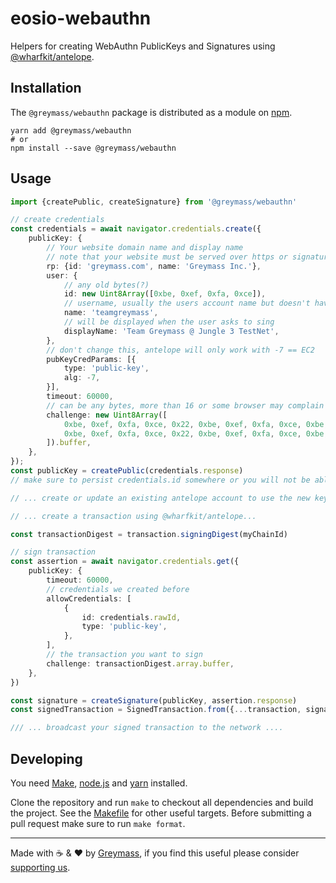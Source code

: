 # eosio-webauthn

Helpers for creating WebAuthn PublicKeys and Signatures using [@wharfkit/antelope](https://github.com/wharfkit/antelope).

## Installation

The `@greymass/webauthn` package is distributed as a module on [npm](https://www.npmjs.com/package/@greymass/webauthn).

```
yarn add @greymass/webauthn
# or
npm install --save @greymass/webauthn
```

## Usage

```ts
import {createPublic, createSignature} from '@greymass/webauthn'

// create credentials
const credentials = await navigator.credentials.create({
    publicKey: {
        // Your website domain name and display name
        // note that your website must be served over https or signatures will not be valid
        rp: {id: 'greymass.com', name: 'Greymass Inc.'},
        user: {
            // any old bytes(?)
            id: new Uint8Array([0xbe, 0xef, 0xfa, 0xce]),
            // username, usually the users account name but doesn't have to be
            name: 'teamgreymass',
            // will be displayed when the user asks to sing
            displayName: 'Team Greymass @ Jungle 3 TestNet',
        },
        // don't change this, antelope will only work with -7 == EC2
        pubKeyCredParams: [{
            type: 'public-key',
            alg: -7,
        }],
        timeout: 60000,
        // can be any bytes, more than 16 or some browser may complain
        challenge: new Uint8Array([
            0xbe, 0xef, 0xfa, 0xce, 0x22, 0xbe, 0xef, 0xfa, 0xce, 0xbe, 0xef, 0xfa, 0xce,
            0xbe, 0xef, 0xfa, 0xce, 0x22, 0xbe, 0xef, 0xfa, 0xce, 0xbe, 0xef, 0xfa, 0xce,
        ]).buffer,
    },
});
const publicKey = createPublic(credentials.response)
// make sure to persist credentials.id somewhere or you will not be able to sign again with this key!

// ... create or update an existing antelope account to use the new key as a key auth ...

// ... create a transaction using @wharfkit/antelope...

const transactionDigest = transaction.signingDigest(myChainId)

// sign transaction
const assertion = await navigator.credentials.get({
    publicKey: {
        timeout: 60000,
        // credentials we created before
        allowCredentials: [
            {
                id: credentials.rawId,
                type: 'public-key',
            },
        ],
        // the transaction you want to sign
        challenge: transactionDigest.array.buffer,
    },
})

const signature = createSignature(publicKey, assertion.response)
const signedTransaction = SignedTransaction.from({...transaction, signatures: [signature])

/// ... broadcast your signed transaction to the network ....

```

## Developing

You need [Make](https://www.gnu.org/software/make/), [node.js](https://nodejs.org/en/) and [yarn](https://classic.yarnpkg.com/en/docs/install) installed.

Clone the repository and run `make` to checkout all dependencies and build the project. See the [Makefile](./Makefile) for other useful targets. Before submitting a pull request make sure to run `make format`.

---

Made with ☕️ & ❤️ by [Greymass](https://greymass.com), if you find this useful please consider [supporting us](https://greymass.com/support-us).
